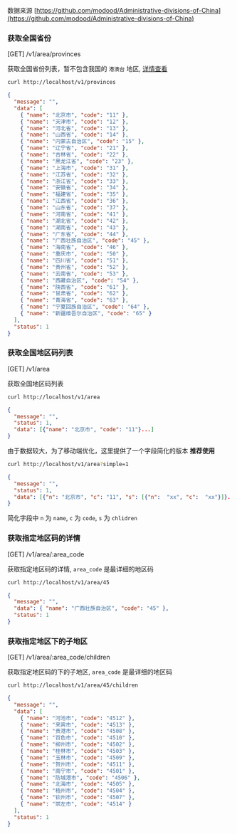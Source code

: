 数据来源 [https://github.com/modood/Administrative-divisions-of-China](https://github.com/modood/Administrative-divisions-of-China)

### 获取全国省份

[GET] /v1/area/provinces

获取全国省份列表，暂不包含我国的 `港澳台` 地区, [详情查看](https://github.com/modood/Administrative-divisions-of-China/issues/27)

```bash
curl http://localhost/v1/provinces
```

```json
{
  "message": "",
  "data": [
    { "name": "北京市", "code": "11" },
    { "name": "天津市", "code": "12" },
    { "name": "河北省", "code": "13" },
    { "name": "山西省", "code": "14" },
    { "name": "内蒙古自治区", "code": "15" },
    { "name": "辽宁省", "code": "21" },
    { "name": "吉林省", "code": "22" },
    { "name": "黑龙江省", "code": "23" },
    { "name": "上海市", "code": "31" },
    { "name": "江苏省", "code": "32" },
    { "name": "浙江省", "code": "33" },
    { "name": "安徽省", "code": "34" },
    { "name": "福建省", "code": "35" },
    { "name": "江西省", "code": "36" },
    { "name": "山东省", "code": "37" },
    { "name": "河南省", "code": "41" },
    { "name": "湖北省", "code": "42" },
    { "name": "湖南省", "code": "43" },
    { "name": "广东省", "code": "44" },
    { "name": "广西壮族自治区", "code": "45" },
    { "name": "海南省", "code": "46" },
    { "name": "重庆市", "code": "50" },
    { "name": "四川省", "code": "51" },
    { "name": "贵州省", "code": "52" },
    { "name": "云南省", "code": "53" },
    { "name": "西藏自治区", "code": "54" },
    { "name": "陕西省", "code": "61" },
    { "name": "甘肃省", "code": "62" },
    { "name": "青海省", "code": "63" },
    { "name": "宁夏回族自治区", "code": "64" },
    { "name": "新疆维吾尔自治区", "code": "65" }
  ],
  "status": 1
}
```

### 获取全国地区码列表

[GET] /v1/area

获取全国地区码列表

```bash
curl http://localhost/v1/area
```

```json
{
  "message": "",
  "status": 1,
  "data": [{"name": "北京市", "code": "11"}...]
}
```

由于数据较大，为了移动端优化，这里提供了一个字段简化的版本 **推荐使用**

```bash
curl http://localhost/v1/area?simple=1
```

```json
{
  "message": "",
  "status": 1,
  "data": [{"n": "北京市", "c": "11", "s": [{"n":  "xx", "c":  "xx"}]}...]
}
```

简化字段中 `n` 为 `name`, `c` 为 `code`, `s` 为 `chlidren`

### 获取指定地区码的详情

[GET] /v1/area/:area_code

获取指定地区码的详情, `area_code` 是最详细的地区码

```bash
curl http://localhost/v1/area/45
```

```json
{
  "message": "",
  "data": { "name": "广西壮族自治区", "code": "45" },
  "status": 1
}
```

### 获取指定地区下的子地区

[GET] /v1/area/:area_code/children

获取指定地区码的下的子地区, `area_code` 是最详细的地区码

```bash
curl http://localhost/v1/area/45/children
```

```json
{
  "message": "",
  "data": [
    { "name": "河池市", "code": "4512" },
    { "name": "来宾市", "code": "4513" },
    { "name": "贵港市", "code": "4508" },
    { "name": "百色市", "code": "4510" },
    { "name": "柳州市", "code": "4502" },
    { "name": "桂林市", "code": "4503" },
    { "name": "玉林市", "code": "4509" },
    { "name": "贺州市", "code": "4511" },
    { "name": "南宁市", "code": "4501" },
    { "name": "防城港市", "code": "4506" },
    { "name": "北海市", "code": "4505" },
    { "name": "梧州市", "code": "4504" },
    { "name": "钦州市", "code": "4507" },
    { "name": "崇左市", "code": "4514" }
  ],
  "status": 1
}
```
